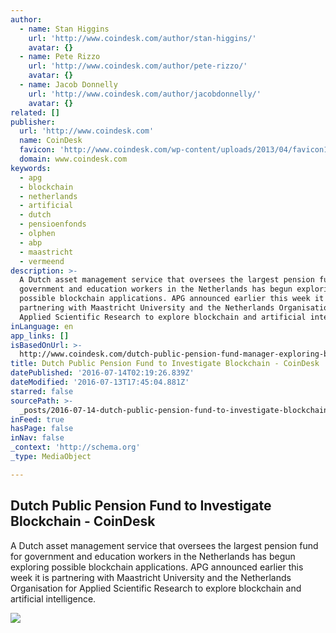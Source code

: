 ```yaml
---
author:
  - name: Stan Higgins
    url: 'http://www.coindesk.com/author/stan-higgins/'
    avatar: {}
  - name: Pete Rizzo
    url: 'http://www.coindesk.com/author/pete-rizzo/'
    avatar: {}
  - name: Jacob Donnelly
    url: 'http://www.coindesk.com/author/jacobdonnelly/'
    avatar: {}
related: []
publisher:
  url: 'http://www.coindesk.com'
  name: CoinDesk
  favicon: 'http://www.coindesk.com/wp-content/uploads/2013/04/favicon1.ico'
  domain: www.coindesk.com
keywords:
  - apg
  - blockchain
  - netherlands
  - artificial
  - dutch
  - pensioenfonds
  - olphen
  - abp
  - maastricht
  - vermeend
description: >-
  A Dutch asset management service that oversees the largest pension fund for
  government and education workers in the Netherlands has begun exploring
  possible blockchain applications. APG announced earlier this week it is
  partnering with Maastricht University and the Netherlands Organisation for
  Applied Scientific Research to explore blockchain and artificial intelligence.
inLanguage: en
app_links: []
isBasedOnUrl: >-
  http://www.coindesk.com/dutch-public-pension-fund-manager-exploring-blockchain-applications/
title: Dutch Public Pension Fund to Investigate Blockchain - CoinDesk
datePublished: '2016-07-14T02:19:26.839Z'
dateModified: '2016-07-13T17:45:04.881Z'
starred: false
sourcePath: >-
  _posts/2016-07-14-dutch-public-pension-fund-to-investigate-blockchain-coinde.md
inFeed: true
hasPage: false
inNav: false
_context: 'http://schema.org'
_type: MediaObject

---
```

<article style=""><h1>Dutch Public Pension Fund to Investigate Blockchain - CoinDesk</h1><p>A Dutch asset management service that oversees the largest pension fund for government and education workers in the Netherlands has begun exploring possible blockchain applications. APG announced earlier this week it is partnering with Maastricht University and the Netherlands Organisation for Applied Scientific Research to explore blockchain and artificial intelligence.</p><img src="http://media.coindesk.com/2014/07/coindesk-logo.png" /></article>
